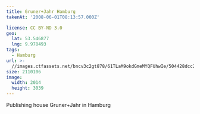 ```yaml
---
title: Gruner+Jahr Hamburg
takenAt: '2008-06-01T08:13:57.000Z'

license: CC BY-ND 3.0
geo:
  lat: 53.546877
  lng: 9.978493
tags:
  - Hamburg
url: >-
  //images.ctfassets.net/bncv3c2gt878/61TLaM9okdGmeMYQFUhwIe/504428dcc219edf816f6a6fe22fd86c7/grunerjahr-hamburg_4343157037_o
size: 2110106
image:
  width: 2014
  height: 3039
---
```


Publishing house Gruner+Jahr in Hamburg
